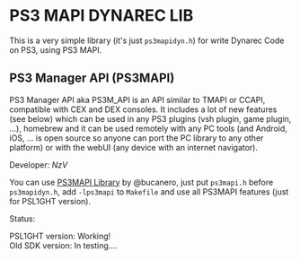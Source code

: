 # PS3 MAPI DYNAREC LIB
This is a very simple library (it's just `ps3mapidyn.h`) for write Dynarec Code on PS3, using PS3 MAPI.

## PS3 Manager API (PS3MAPI)

PS3 Manager API aka PS3M_API is an API similar to TMAPI or CCAPI, compatible with CEX and DEX consoles. It includes a lot of new features (see below) which can be used in any PS3 plugins (vsh plugin, game plugin, ...), homebrew and it can be used remotely with any PC tools (and Android, iOS, ... is open source so anyone can port the PC library to any other platform) or with the webUI (any device with an internet navigator).

Developer: _NzV_

You can use [PS3MAPI Library](https://github.com/bucanero/ps3mapi-lib) by @bucanero, just put `ps3mapi.h` before `ps3mapidyn.h`, add  `-lps3mapi` to `Makefile` and use all PS3MAPI features (just for PSL1GHT version).

Status:

PSL1GHT version: Working!\
Old SDK version: In testing....
